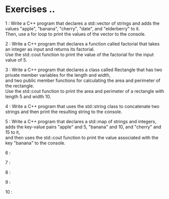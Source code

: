 # Exercises ..

1 : Write a C++ program that declares a std::vector of strings and adds the values "apple", "banana", "cherry", "date", and "elderberry" to it.  
Then, use a for loop to print the values of the vector to the console.

2 : Write a C++ program that declares a function called factorial that takes an integer as input and returns its factorial.  
Use the std::cout function to print the value of the factorial for the input value of 5.

3 : Write a C++ program that declares a class called Rectangle that has two private member variables for the length and width,  
and two public member functions for calculating the area and perimeter of the rectangle.  
Use the std::cout function to print the area and perimeter of a rectangle with length 5 and width 10.

4 : Write a C++ program that uses the std::string class to concatenate two strings and then print the resulting string to the console.

5 : Write a C++ program that declares a std::map of strings and integers, adds the key-value pairs "apple" and 5, "banana" and 10, and "cherry" and 15 to it,  
and then uses the std::cout function to print the value associated with the key "banana" to the console.

6 :

7 :

8 :

9 :

10 :
